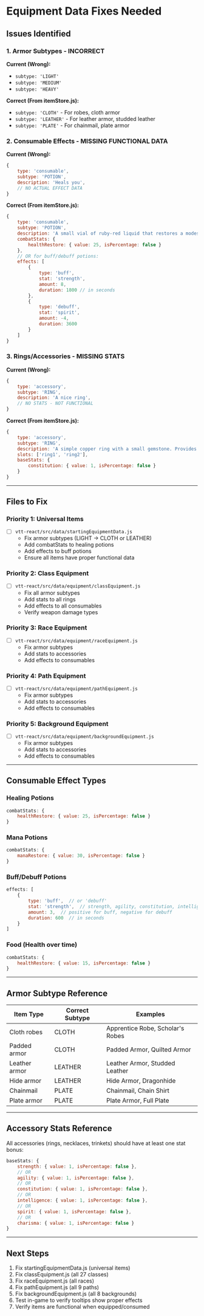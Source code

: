# Equipment Data Fixes Needed

## Issues Identified

### 1. Armor Subtypes - INCORRECT
**Current (Wrong):**
- `subtype: 'LIGHT'`
- `subtype: 'MEDIUM'`
- `subtype: 'HEAVY'`

**Correct (From itemStore.js):**
- `subtype: 'CLOTH'` - For robes, cloth armor
- `subtype: 'LEATHER'` - For leather armor, studded leather
- `subtype: 'PLATE'` - For chainmail, plate armor

### 2. Consumable Effects - MISSING FUNCTIONAL DATA
**Current (Wrong):**
```javascript
{
    type: 'consumable',
    subtype: 'POTION',
    description: 'Heals you',
    // NO ACTUAL EFFECT DATA
}
```

**Correct (From itemStore.js):**
```javascript
{
    type: 'consumable',
    subtype: 'POTION',
    description: 'A small vial of ruby-red liquid that restores a modest amount of health when consumed.',
    combatStats: {
        healthRestore: { value: 25, isPercentage: false }
    },
    // OR for buff/debuff potions:
    effects: [
        {
            type: 'buff',
            stat: 'strength',
            amount: 8,
            duration: 1800 // in seconds
        },
        {
            type: 'debuff',
            stat: 'spirit',
            amount: -4,
            duration: 3600
        }
    ]
}
```

### 3. Rings/Accessories - MISSING STATS
**Current (Wrong):**
```javascript
{
    type: 'accessory',
    subtype: 'RING',
    description: 'A nice ring',
    // NO STATS - NOT FUNCTIONAL
}
```

**Correct (From itemStore.js):**
```javascript
{
    type: 'accessory',
    subtype: 'RING',
    description: 'A simple copper ring with a small gemstone. Provides a minor magical enhancement.',
    slots: ['ring1', 'ring2'],
    baseStats: {
        constitution: { value: 1, isPercentage: false }
    }
}
```

---

## Files to Fix

### Priority 1: Universal Items
- [ ] `vtt-react/src/data/startingEquipmentData.js`
  - Fix armor subtypes (LIGHT → CLOTH or LEATHER)
  - Add combatStats to healing potions
  - Add effects to buff potions
  - Ensure all items have proper functional data

### Priority 2: Class Equipment
- [ ] `vtt-react/src/data/equipment/classEquipment.js`
  - Fix all armor subtypes
  - Add stats to all rings
  - Add effects to all consumables
  - Verify weapon damage types

### Priority 3: Race Equipment
- [ ] `vtt-react/src/data/equipment/raceEquipment.js`
  - Fix armor subtypes
  - Add stats to accessories
  - Add effects to consumables

### Priority 4: Path Equipment
- [ ] `vtt-react/src/data/equipment/pathEquipment.js`
  - Fix armor subtypes
  - Add stats to accessories
  - Add effects to consumables

### Priority 5: Background Equipment
- [ ] `vtt-react/src/data/equipment/backgroundEquipment.js`
  - Fix armor subtypes
  - Add stats to accessories
  - Add effects to consumables

---

## Consumable Effect Types

### Healing Potions
```javascript
combatStats: {
    healthRestore: { value: 25, isPercentage: false }
}
```

### Mana Potions
```javascript
combatStats: {
    manaRestore: { value: 30, isPercentage: false }
}
```

### Buff/Debuff Potions
```javascript
effects: [
    {
        type: 'buff',  // or 'debuff'
        stat: 'strength',  // strength, agility, constitution, intelligence, spirit, charisma
        amount: 3,  // positive for buff, negative for debuff
        duration: 600  // in seconds
    }
]
```

### Food (Health over time)
```javascript
combatStats: {
    healthRestore: { value: 15, isPercentage: false }
}
```

---

## Armor Subtype Reference

| Item Type | Correct Subtype | Examples |
|-----------|----------------|----------|
| Cloth robes | CLOTH | Apprentice Robe, Scholar's Robes |
| Padded armor | CLOTH | Padded Armor, Quilted Armor |
| Leather armor | LEATHER | Leather Armor, Studded Leather |
| Hide armor | LEATHER | Hide Armor, Dragonhide |
| Chainmail | PLATE | Chainmail, Chain Shirt |
| Plate armor | PLATE | Plate Armor, Full Plate |

---

## Accessory Stats Reference

All accessories (rings, necklaces, trinkets) should have at least one stat bonus:

```javascript
baseStats: {
    strength: { value: 1, isPercentage: false },
    // OR
    agility: { value: 1, isPercentage: false },
    // OR
    constitution: { value: 1, isPercentage: false },
    // OR
    intelligence: { value: 1, isPercentage: false },
    // OR
    spirit: { value: 1, isPercentage: false },
    // OR
    charisma: { value: 1, isPercentage: false }
}
```

---

## Next Steps

1. Fix startingEquipmentData.js (universal items)
2. Fix classEquipment.js (all 27 classes)
3. Fix raceEquipment.js (all races)
4. Fix pathEquipment.js (all 9 paths)
5. Fix backgroundEquipment.js (all 8 backgrounds)
6. Test in-game to verify tooltips show proper effects
7. Verify items are functional when equipped/consumed


